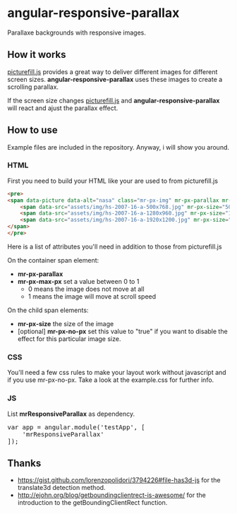 # angular-responsive-parallax

Parallaxe backgrounds with responsive images.

## How it works

<a href="https://github.com/scottjehl/picturefill">picturefill.js</a> provides a great way to deliver different images for different screen sizes. **angular-responsive-parallax** uses these images to create a scrolling parallax.

If the screen size changes <a href="https://github.com/scottjehl/picturefill">picturefill.js</a> and **angular-responsive-parallax** will react and ajust the parallax effect.


## How to use

Example files are included in the repository. Anyway, i will show you around.

### HTML

First you need to build your HTML like your are used to from picturefill.js

```html
<pre>
<span data-picture data-alt="nasa" class="mr-px-img" mr-px-parallax mr-px-max-px="0.1">
	<span data-src="assets/img/hs-2007-16-a-500x768.jpg" mr-px-size="500,768" mr-px-no-px="true"></span>
	<span data-src="assets/img/hs-2007-16-a-1280x960.jpg" mr-px-size="1280,960" data-media="(min-width: 500px)" ></span>
	<span data-src="assets/img/hs-2007-16-a-1920x1200.jpg" mr-px-size="1920,1200" data-media="(min-width: 1400px)" ></span>
</span>
</pre>
```

Here is a list of attributes you'll need in addition to those from picturefill.js

On the container span element:
- **mr-px-parallax**
- **mr-px-max-px** set a value between 0 to 1 
	- 0 means the image does not move at all
	- 1 means the image will move at scroll speed

On the child span elements:
- **mr-px-size** the size of the image
- [optional] **mr-px-no-px** set this value to "true" if you want to disable the effect for this particular image size.

### CSS

You'll need a few css rules to make your layout work without javascript and if you use mr-px-no-px. Take a look at the example.css for further info.

### JS

List **mrResponsiveParallax** as dependency.
<pre>
var app = angular.module('testApp', [
	'mrResponsiveParallax'
]);
</pre>



## Thanks

- https://gist.github.com/lorenzopolidori/3794226#file-has3d-js for the translate3d detection method.
- http://ejohn.org/blog/getboundingclientrect-is-awesome/ for the introduction to the getBoundingClientRect function.